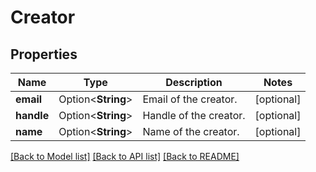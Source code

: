 # Creator

## Properties

Name | Type | Description | Notes
------------ | ------------- | ------------- | -------------
**email** | Option<**String**> | Email of the creator. | [optional]
**handle** | Option<**String**> | Handle of the creator. | [optional]
**name** | Option<**String**> | Name of the creator. | [optional]

[[Back to Model list]](../README.md#documentation-for-models) [[Back to API list]](../README.md#documentation-for-api-endpoints) [[Back to README]](../README.md)


